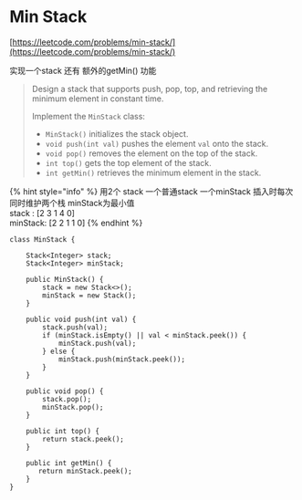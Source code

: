 # Min Stack

[https://leetcode.com/problems/min-stack/](https://leetcode.com/problems/min-stack/)

实现一个stack 还有 额外的getMin() 功能

> Design a stack that supports push, pop, top, and retrieving the minimum element in constant time.
>
> Implement the `MinStack` class:
>
> * `MinStack()` initializes the stack object.
> * `void push(int val)` pushes the element `val` onto the stack.
> * `void pop()` removes the element on the top of the stack.
> * `int top()` gets the top element of the stack.
> * `int getMin()` retrieves the minimum element in the stack.

{% hint style="info" %}
用2个 stack 一个普通stack 一个minStack 插入时每次同时维护两个栈 minStack为最小值\
stack :        \[2 3 1 4 0]\
minStack:   \[2 2 1 1 0]
{% endhint %}

```
class MinStack {

    Stack<Integer> stack;
    Stack<Integer> minStack;

    public MinStack() {
        stack = new Stack<>();
        minStack = new Stack();
    }
    
    public void push(int val) {
        stack.push(val);
        if (minStack.isEmpty() || val < minStack.peek()) {
            minStack.push(val);
        } else {
            minStack.push(minStack.peek());
        }
    }
    
    public void pop() {
        stack.pop();
        minStack.pop();
    }
    
    public int top() {
        return stack.peek();
    }
    
    public int getMin() {
       return minStack.peek();
    }
}
```
